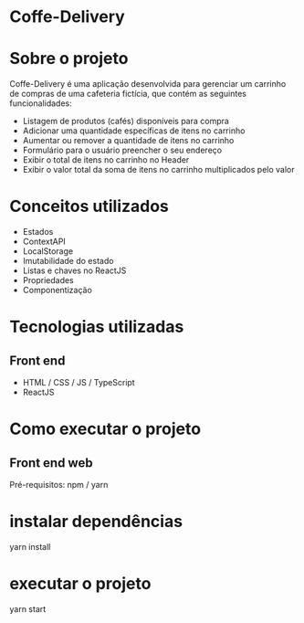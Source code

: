 # Coffe-Delivery

# Sobre o projeto

Coffe-Delivery é uma aplicação desenvolvida para gerenciar um carrinho de compras de uma cafeteria fictícia, que contém as seguintes funcionalidades:

- Listagem de produtos (cafés) disponíveis para compra
- Adicionar uma quantidade específicas de itens no carrinho
- Aumentar ou remover a quantidade de itens no carrinho
- Formulário para o usuário preencher o seu endereço
- Exibir o total de itens no carrinho no Header
- Exibir o valor total da soma de itens no carrinho multiplicados pelo valor
  
# Conceitos utilizados

- Estados
- ContextAPI
- LocalStorage
- Imutabilidade do estado
- Listas e chaves no ReactJS
- Propriedades
- Componentização

# Tecnologias utilizadas

## Front end
- HTML / CSS / JS / TypeScript
- ReactJS

# Como executar o projeto

## Front end web
Pré-requisitos: npm / yarn

# instalar dependências
yarn install

# executar o projeto
yarn start
